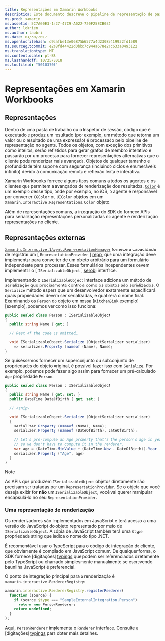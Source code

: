 ```yaml
---
title: Representações em Xamarin Workbooks
description: Este documento descreve o pipeline de representação de pastas de trabalho do Xamarin, que permite o processamento de resultados avançados para qualquer código que retorna um valor.
ms.prod: xamarin
ms.assetid: 5C7A60E3-1427-47C9-A022-720F25ECB031
author: lobrien
ms.author: laobri
ms.date: 03/30/2017
ms.openlocfilehash: d9aafbe13e06875b6577a4d2308e419932fd1589
ms.sourcegitcommit: e268fd44422d0bbc7c944a678e2cc633a0493122
ms.translationtype: MT
ms.contentlocale: pt-BR
ms.lasthandoff: 10/25/2018
ms.locfileid: "50103706"
---
```

# <a name="representations-in-xamarin-workbooks"></a>Representações em Xamarin Workbooks

## <a name="representations"></a>Representações

Dentro de uma pasta de trabalho ou o Inspetor de sessão, código que é executado e produz um resultado (por exemplo, um método que retorna um valor ou o resultado de uma expressão) é processado pelo pipeline de representação no agente. Todos os objetos, com exceção dos primitivos como inteiros, serão refletidos para gerar grafos de membro interativo e passarão por um processo para fornecer representações alternativas que o cliente pode renderizar mais avançada. Objetos de qualquer tamanho e profundidade têm suporte com segurança (incluindo ciclos e enumeráveis infinito) devido à comunicação remota e reflexão lenta e interativa.

Xamarin Workbooks fornece alguns tipos comuns a todos os agentes e os clientes que permitem a avançados de renderização dos resultados. [`Color`][xir-color] é um exemplo desse tipo, onde por exemplo, no iOS, o agente é responsável por converter `CGColor` ou `UIColor` objetos em um `Xamarin.Interactive.Representations.Color` objeto.

Além de representações comuns, a integração do SDK do fornece APIs para serialização representações personalizadas no agente e renderização representações no cliente.

## <a name="external-representations"></a>Representações externas

[`Xamarin.Interactive.IAgent.RepresentationManager`][repman] fornece a capacidade de registrar um [ `RepresentationProvider` ] [ repp], que uma integração deve implementar para converter de um objeto arbitrário para um formulário independente para processar. Esses formulários independentes devem implementar o [ `ISerializableObject` ] [ serobj] interface.

Implementando o `ISerializableObject` interface adiciona um método de serialização que precisamente controla como os objetos são serializados. O `Serialize` método espera que um desenvolvedor exatamente especificará quais propriedades devem ser serializadas, e qual será o nome final. Examinando os `Person` do objeto em nossa [`KitchenSink` exemplo] [exemplo], podemos ver como isso funciona:

```csharp
public sealed class Person : ISerializableObject
{
  public string Name { get; }

  // Rest of the code is omitted…

  void ISerializableObject.Serialize (ObjectSerializer serializer)
    => serializer.Property (nameof (Name), Name);
}
```

Se quiséssemos fornecer um superconjunto ou subconjunto de propriedades do objeto original, é possível fazer isso com `Serialize`. Por exemplo, podemos pode fazer algo assim para fornecer um pré-calculado `Age` propriedade `Person`:

```csharp
public sealed class Person : ISerializableObject
{
  public string Name { get; set; }
  public DateTime DateOfBirth { get; set; }

  // <snip>

  void ISerializableObject.Serialize (ObjectSerializer serializer)
  {
    serializer.Property (nameof (Name), Name);
    serializer.Property (nameof (DateOfBirth), DateOfBirth);

    // Let's pre-compute an Age property that's the person's age in years,
    // so we don't have to compute it in the renderer.
    var age = (DateTime.MinValue + (DateTime.Now - DateOfBirth)).Year - 1;
    serializer.Property ("Age", age)
  }
}
```

> [!NOTE]
> As APIs que produzem `ISerializableObject` objetos diretamente não precisam ser tratadas por um `RepresentationProvider`. Se o objeto que você deseja exibir for **não** um `ISerializableObject`, você vai querer manipular encapsulá-lo no seu `RepresentationProvider`.

### <a name="rendering-a-representation"></a>Uma representação de renderização

Os renderizadores são implementados em JavaScript e terá acesso a uma versão do JavaScript do objeto representado por meio de `ISerializableObject`. A cópia de JavaScript também terá uma `$type` propriedade string que indica o nome do tipo .NET.

É recomendável usar o TypeScript para o código de integração de cliente, que obviamente é compilado em JavaScript comum. De qualquer forma, o SDK fornece [digitações] [ typings] que podem ser referenciados diretamente pelo TypeScript ou chamado simplesmente manualmente se escrevendo baunilha JavaScript é preferencial.

O ponto de integração principal para a renderização é `xamarin.interactive.RendererRegistry`:

```js
xamarin.interactive.RendererRegistry.registerRenderer(
  function (source) {
    if (source.$type === "SampleExternalIntegration.Person")
      return new PersonRenderer;
    return undefined;
  }
);
```

Aqui, `PersonRenderer` implementa o `Renderer` interface. Consulte a [digitações] [ typings] para obter mais detalhes.

[typings]: https://github.com/xamarin/Workbooks/blob/master/SDK/typings/xamarin-interactive.d.ts
[xir-color]: https://developer.xamarin.com/api/type/Xamarin.Interactive.Representations.Color/
[repman]: https://developer.xamarin.com/api/type/Xamarin.Interactive.Representations.IRepresentationManager/
[repp]: https://developer.xamarin.com/api/type/Xamarin.Interactive.Representations.RepresentationProvider/
[serobj]: https://developer.xamarin.com/api/type/Xamarin.Interactive.Serialization.ISerializableObject/
